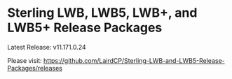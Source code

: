 # Sterling LWB, LWB5, LWB+, and LWB5+ Release Packages

Latest Release: v11.171.0.24

Please visit: https://github.com/LairdCP/Sterling-LWB-and-LWB5-Release-Packages/releases
